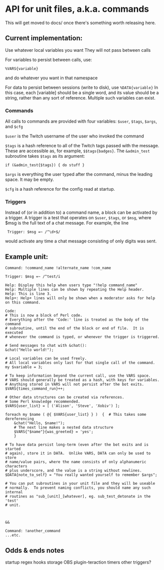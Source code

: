 # API for unit files, a.k.a. commands

This will get moved to docs/ once there's something worth releasing here.

## Current implementation:

Use whatever local variables you want
They will not pass between calls

For variables to persist between calls, use:

    %VARS{variable}

and do whatever you want in that namespace

For data to persist between sessions (write to disk), use `%DATA{variable}`
In this case, each [variable] should be a single word, and its value
should be a string, rather than any sort of reference.  Multiple such
variables can exist.


### Commands

All calls to commands are provided with four variables:
`$user`, `$tags`, `$args`, and `$cfg`

`$user` is the Twitch username of the user who invoked the command

`$tags` is a hash reference to all of the Twitch tags passed with the message. 
These are accessible as, for example, `$$tags{badges}`. 
The `&admin_test` subroutine takes `$tags` as its argument:

    if (&admin_test{$tags}) { do stuff }

`$args` is everything the user typed after the command, minus the leading
space.  It may be empty.

`$cfg` is a hash reference for the config read at startup.

### Triggers

Instead of (or in addition to) a command name, a block can be activated
by a trigger.  A trigger is a test that operates on `$user`, `$tags`, or
`$msg`, where $msg is the full text of a chat message.  For example, the line

     Trigger: $msg =~ /^\d+$/

would activate any time a chat message consisting of only digits was
sent. 

## Example unit:

    Command: !command_name !alternate_name !com_name
    
    Trigger: $msg =~ /^test/i
    
    Help: Display this help when users type "!help command_name"
    Help: Multiple lines can be shown by repeating the Help header.
    Help: This is line 3.
    Help+: Help+ lines will only be shown when a moderator asks for help on this command.
    
    Code:
    # This is now a block of Perl code.
    # Everything after the 'Code:' line is treated as the body of the command
    # subroutine, until the end of the block or end of file.  It is executed
    # whenever the command is typed, or whenever the trigger is triggered.
    
    # Send messages to chat with &chat():
    &chat("Hello world!");
    
    # Local variables can be used freely.
    # All local variables only last for that single call of the command.
    my $variable = 3;
    
    # To keep information beyond the current call, use the VARS space.
    # VARS should generally be treated as a hash, with keys for variables.
    # Anything stored in VARS will not persist after the bot exits.
    $VARS{times_command_run}++;
    
    # Other data structures can be created via references.
    # Some Perl knowledge recommended.
    $VARS{user_list} = [ ('Alison', 'Steve', 'Xobiv') ];
    
    foreach my $name ( @{ $VARS{user_list} } )  {  # This takes some dereferencing
        &chat("Hello, $name!");
        # The next line makes a nested data structure
        $VARS{"$name"}{was_greeted} = 'yes';
        }
    
    # To have data persist long-term (even after the bot exits and is started
    # again), store it in DATA.  Unlike VARS, DATA can only be used to store
    # name/value pairs, where the name consists of only alphanumeric characters
    # plus underscore, and the value is a string without newlines.
    $DATA{note_to_self} = "You really wanted yourself to remember $args";
    
    # You can put subroutines in your unit file and they will be useable
    # normally.  To prevent naming conflicts, you should name any such internal
    # routines as "sub_[unit]_[whatever], eg. sub_test_detonate in the 'test'
    # unit.



    &&
    
    Command: !another_command
    ...etc.
    


## Odds & ends notes

startup
regex hooks
storage
OBS plugin-teraction
timers
other triggers?









